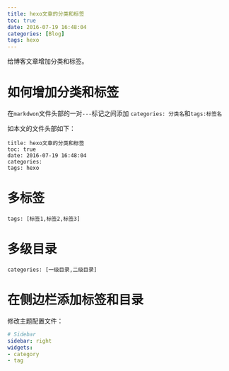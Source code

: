 ```yaml
---
title: hexo文章的分类和标签
toc: true
date: 2016-07-19 16:48:04
categories: [Blog]
tags: hexo
---
```




给博客文章增加分类和标签。

<!--more-->

# 如何增加分类和标签
在`markdwon`文件头部的一对`---`标记之间添加 `categories: 分类名`和`tags:标签名`

如本文的文件头部如下：

```
title: hexo文章的分类和标签
toc: true
date: 2016-07-19 16:48:04
categories:
tags: hexo
```



# 多标签

`tags: [标签1,标签2,标签3]`


# 多级目录

`categories: [一级目录,二级目录]`

# 在侧边栏添加标签和目录

修改主题配置文件：

``` yml hexo/themes/landscape-plus/_config.yml
# Sidebar
sidebar: right
widgets:
- category
- tag
```
